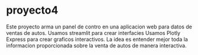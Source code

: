 # proyecto4
Este proyecto arma un panel de contro en una aplicacion web para datos de ventas de autos.
Usamos streamlit para crear interfacies
Usamos Plotly Express para crear graficos interactivos.
La idea es entender mejor toda la informacion proporcionada sobre la venta de autos de manera interactiva.